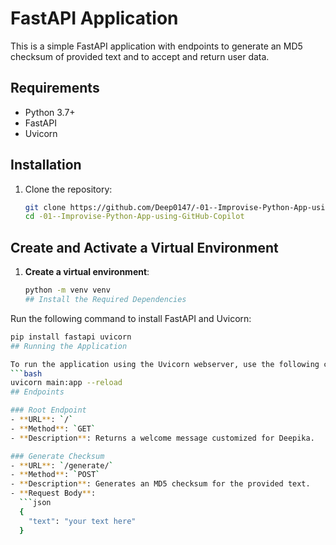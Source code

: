 # FastAPI Application

This is a simple FastAPI application with endpoints to generate an MD5 checksum of provided text and to accept and return user data.

## Requirements

- Python 3.7+
- FastAPI
- Uvicorn

## Installation

1. Clone the repository:

   ```bash
   git clone https://github.com/Deep0147/-01--Improvise-Python-App-using-GitHub-Copilot.git
   cd -01--Improvise-Python-App-using-GitHub-Copilot
## Create and Activate a Virtual Environment

1. **Create a virtual environment**:
   ```bash
   python -m venv venv
   ## Install the Required Dependencies

Run the following command to install FastAPI and Uvicorn:
```bash
pip install fastapi uvicorn
## Running the Application

To run the application using the Uvicorn webserver, use the following command:
```bash
uvicorn main:app --reload
## Endpoints

### Root Endpoint
- **URL**: `/`
- **Method**: `GET`
- **Description**: Returns a welcome message customized for Deepika.

### Generate Checksum
- **URL**: `/generate/`
- **Method**: `POST`
- **Description**: Generates an MD5 checksum for the provided text.
- **Request Body**:
  ```json
  {
    "text": "your text here"
  }
